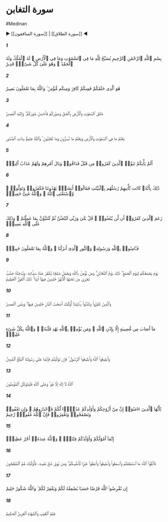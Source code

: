 # سورة التغابن
#Medinan
▶ [[سورة المنافقون]] | [[سورة الطلاق]] ◀
##### 1
<span class="ayah hovertext" data-hover="Whatever is in the heavens and on earth, doth declare the Praises and Glory of Allah: to Him belongs dominion, and to Him belongs praise: and He has power over all things.">بِسْمِ ٱللَّهِ ٱلرَّحْمَٰنِ ٱلرَّحِيمِ يُسَبِّحُ لِلَّهِ مَا فِى ٱلسَّمَٰوَٰتِ وَمَا فِى ٱلْأَرْضِ ۖ لَهُ ٱلْمُلْكُ وَلَهُ ٱلْحَمْدُ ۖ وَهُوَ عَلَىٰ كُلِّ شَىْءٍۢ قَدِيرٌ</span>
##### 2
<span class="ayah hovertext" data-hover="It is He Who has created you; and of you are some that are Unbelievers, and some that are Believers: and Allah sees well all that ye do.">هُوَ ٱلَّذِى خَلَقَكُمْ فَمِنكُمْ كَافِرٌۭ وَمِنكُم مُّؤْمِنٌۭ ۚ وَٱللَّهُ بِمَا تَعْمَلُونَ بَصِيرٌ</span>
##### 3
<span class="ayah hovertext" data-hover="He has created the heavens and the earth in just proportions, and has given you shape, and made your shapes beautiful: and to Him is the final Goal.">خَلَقَ ٱلسَّمَٰوَٰتِ وَٱلْأَرْضَ بِٱلْحَقِّ وَصَوَّرَكُمْ فَأَحْسَنَ صُوَرَكُمْ ۖ وَإِلَيْهِ ٱلْمَصِيرُ</span>
##### 4
<span class="ayah hovertext" data-hover="He knows what is in the heavens and on earth; and He knows what ye conceal and what ye reveal: yea, Allah knows well the (secrets) of (all) hearts.">يَعْلَمُ مَا فِى ٱلسَّمَٰوَٰتِ وَٱلْأَرْضِ وَيَعْلَمُ مَا تُسِرُّونَ وَمَا تُعْلِنُونَ ۚ وَٱللَّهُ عَلِيمٌۢ بِذَاتِ ٱلصُّدُورِ</span>
##### 5
<span class="ayah hovertext" data-hover="Has not the story reached you, of those who rejected Faith aforetime? So they tasted the evil result of their conduct; and they had a grievous Penalty.">أَلَمْ يَأْتِكُمْ نَبَؤُا۟ ٱلَّذِينَ كَفَرُوا۟ مِن قَبْلُ فَذَاقُوا۟ وَبَالَ أَمْرِهِمْ وَلَهُمْ عَذَابٌ أَلِيمٌۭ</span>
##### 6
<span class="ayah hovertext" data-hover="That was because there came to them messengers with Clear Signs, but they said: 'Shall (mere) human beings direct us?' So they rejected (the Message) and turned away. But Allah can do without (them): and Allah is free of all needs, worthy of all praise.">ذَٰلِكَ بِأَنَّهُۥ كَانَت تَّأْتِيهِمْ رُسُلُهُم بِٱلْبَيِّنَٰتِ فَقَالُوٓا۟ أَبَشَرٌۭ يَهْدُونَنَا فَكَفَرُوا۟ وَتَوَلَّوا۟ ۚ وَّٱسْتَغْنَى ٱللَّهُ ۚ وَٱللَّهُ غَنِىٌّ حَمِيدٌۭ</span>
##### 7
<span class="ayah hovertext" data-hover="The Unbelievers think that they will not be raised up (for Judgment). Say: 'Yea, By my Lord, Ye shall surely be raised up: then shall ye be told (the truth) of all that ye did. And that is easy for Allah.'">زَعَمَ ٱلَّذِينَ كَفَرُوٓا۟ أَن لَّن يُبْعَثُوا۟ ۚ قُلْ بَلَىٰ وَرَبِّى لَتُبْعَثُنَّ ثُمَّ لَتُنَبَّؤُنَّ بِمَا عَمِلْتُمْ ۚ وَذَٰلِكَ عَلَى ٱللَّهِ يَسِيرٌۭ</span>
##### 8
<span class="ayah hovertext" data-hover="Believe, therefore, in Allah and His Messenger, and in the Light which we have sent down. And Allah is well acquainted with all that ye do.">فَـَٔامِنُوا۟ بِٱللَّهِ وَرَسُولِهِۦ وَٱلنُّورِ ٱلَّذِىٓ أَنزَلْنَا ۚ وَٱللَّهُ بِمَا تَعْمَلُونَ خَبِيرٌۭ</span>
##### 9
<span class="ayah hovertext" data-hover="The Day that He assembles you (all) for a Day of Assembly,- that will be a Day of mutual loss and gain (among you), and those who believe in Allah and work righteousness,- He will remove from them their ills, and He will admit them to Gardens beneath which Rivers flow, to dwell therein for ever: that will be the Supreme Achievement.">يَوْمَ يَجْمَعُكُمْ لِيَوْمِ ٱلْجَمْعِ ۖ ذَٰلِكَ يَوْمُ ٱلتَّغَابُنِ ۗ وَمَن يُؤْمِنۢ بِٱللَّهِ وَيَعْمَلْ صَٰلِحًۭا يُكَفِّرْ عَنْهُ سَيِّـَٔاتِهِۦ وَيُدْخِلْهُ جَنَّٰتٍۢ تَجْرِى مِن تَحْتِهَا ٱلْأَنْهَٰرُ خَٰلِدِينَ فِيهَآ أَبَدًۭا ۚ ذَٰلِكَ ٱلْفَوْزُ ٱلْعَظِيمُ</span>
##### 10
<span class="ayah hovertext" data-hover="But those who reject Faith and treat Our Signs as falsehoods, they will be Companions of the Fire, to dwell therein for aye: and evil is that Goal.">وَٱلَّذِينَ كَفَرُوا۟ وَكَذَّبُوا۟ بِـَٔايَٰتِنَآ أُو۟لَٰٓئِكَ أَصْحَٰبُ ٱلنَّارِ خَٰلِدِينَ فِيهَا ۖ وَبِئْسَ ٱلْمَصِيرُ</span>
##### 11
<span class="ayah hovertext" data-hover="No kind of calamity can occur, except by the leave of Allah: and if any one believes in Allah, (Allah) guides his heart (aright): for Allah knows all things.">مَآ أَصَابَ مِن مُّصِيبَةٍ إِلَّا بِإِذْنِ ٱللَّهِ ۗ وَمَن يُؤْمِنۢ بِٱللَّهِ يَهْدِ قَلْبَهُۥ ۚ وَٱللَّهُ بِكُلِّ شَىْءٍ عَلِيمٌۭ</span>
##### 12
<span class="ayah hovertext" data-hover="So obey Allah, and obey His Messenger: but if ye turn back, the duty of Our Messenger is but to proclaim (the Message) clearly and openly.">وَأَطِيعُوا۟ ٱللَّهَ وَأَطِيعُوا۟ ٱلرَّسُولَ ۚ فَإِن تَوَلَّيْتُمْ فَإِنَّمَا عَلَىٰ رَسُولِنَا ٱلْبَلَٰغُ ٱلْمُبِينُ</span>
##### 13
<span class="ayah hovertext" data-hover="Allah! There is no god but He: and on Allah, therefore, let the Believers put their trust.">ٱللَّهُ لَآ إِلَٰهَ إِلَّا هُوَ ۚ وَعَلَى ٱللَّهِ فَلْيَتَوَكَّلِ ٱلْمُؤْمِنُونَ</span>
##### 14
<span class="ayah hovertext" data-hover="O ye who believe! Truly, among your wives and your children are (some that are) enemies to yourselves: so beware of them! But if ye forgive and overlook, and cover up (their faults), verily Allah is Oft-Forgiving, Most Merciful.">يَٰٓأَيُّهَا ٱلَّذِينَ ءَامَنُوٓا۟ إِنَّ مِنْ أَزْوَٰجِكُمْ وَأَوْلَٰدِكُمْ عَدُوًّۭا لَّكُمْ فَٱحْذَرُوهُمْ ۚ وَإِن تَعْفُوا۟ وَتَصْفَحُوا۟ وَتَغْفِرُوا۟ فَإِنَّ ٱللَّهَ غَفُورٌۭ رَّحِيمٌ</span>
##### 15
<span class="ayah hovertext" data-hover="Your riches and your children may be but a trial: but in the Presence of Allah, is the highest, Reward.">إِنَّمَآ أَمْوَٰلُكُمْ وَأَوْلَٰدُكُمْ فِتْنَةٌۭ ۚ وَٱللَّهُ عِندَهُۥٓ أَجْرٌ عَظِيمٌۭ</span>
##### 16
<span class="ayah hovertext" data-hover="So fear Allah as much as ye can; listen and obey and spend in charity for the benefit of your own soul and those saved from the covetousness of their own souls,- they are the ones that achieve prosperity.">فَٱتَّقُوا۟ ٱللَّهَ مَا ٱسْتَطَعْتُمْ وَٱسْمَعُوا۟ وَأَطِيعُوا۟ وَأَنفِقُوا۟ خَيْرًۭا لِّأَنفُسِكُمْ ۗ وَمَن يُوقَ شُحَّ نَفْسِهِۦ فَأُو۟لَٰٓئِكَ هُمُ ٱلْمُفْلِحُونَ</span>
##### 17
<span class="ayah hovertext" data-hover="If ye loan to Allah, a beautiful loan, He will double it to your (credit), and He will grant you Forgiveness: for Allah is most Ready to appreciate (service), Most Forbearing,-">إِن تُقْرِضُوا۟ ٱللَّهَ قَرْضًا حَسَنًۭا يُضَٰعِفْهُ لَكُمْ وَيَغْفِرْ لَكُمْ ۚ وَٱللَّهُ شَكُورٌ حَلِيمٌ</span>
##### 18
<span class="ayah hovertext" data-hover="Knower of what is open, Exalted in Might, Full of Wisdom.">عَٰلِمُ ٱلْغَيْبِ وَٱلشَّهَٰدَةِ ٱلْعَزِيزُ ٱلْحَكِيمُ</span>
